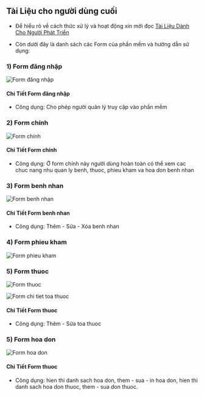 ## Tài Liệu cho người dùng cuối
* Để hiểu rõ về cách thức xử lý và hoạt động xin mời đọc
[Tài Liệu Dành Cho Người Phát Triển](https://github.com/GroupACCProject4305/Project_4305/blob/master/Document/TLphattrien.md)

* Còn dưới đây là danh sách các Form của phần mềm và hướng dẫn sử dụng:
### 1) Form đăng nhập
![Form đăng nhập ](https://github.com/GroupACCProject4305/Project_4305/blob/master/image/dangnhap1.JPG)
#### Chi Tiết Form đăng nhập
* Công dụng: Cho phép người quản lý truy cập vào phần mềm 

### 2) Form chính 
![Form chính ](https://github.com/GroupACCProject4305/Project_4305/blob/master/image/dangnhap.JPG)
#### Chi Tiết Form chính 
* Công dụng: Ở form chính này người dùng hoàn toàn có thể xem cac chuc nang nhu quan ly benh, thuoc, phieu kham va hoa don benh nhan

### 3) Form benh nhan 
![Form benh nhan ](https://github.com/GroupACCProject4305/Project_4305/blob/master/image/thongtinbenhnhan.JPG)
#### Chi Tiết Form benh nhan 
* Công dụng: Thêm - Sửa - Xóa benh nhan

### 4) Form phieu kham
![Form phieu kham ](https://github.com/GroupACCProject4305/Project_4305/blob/master/image/phieukham.JPG)

### 5) Form thuoc
![Form thuoc ](https://github.com/GroupACCProject4305/Project_4305/blob/master/image/thuoc.JPG)

![Form chi tiet toa thuoc ](https://github.com/GroupACCProject4305/Project_4305/blob/master/image/chitiettoathuoc.JPG)

#### Chi Tiết Form thuoc
* Công dụng: Thêm - Sửa toa thuoc

### 5) Form hoa don
![Form hoa don ](https://github.com/GroupACCProject4305/Project_4305/blob/master/image/hoadon.JPG)
#### Chi Tiết Form thuoc
* Công dụng: hien thi danh sach hoa don, them - sua - in hoa don, hien thi danh sach hoa don thuoc, them - sua don thuoc.
